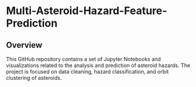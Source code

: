 # Multi-Asteroid-Hazard-Feature-Prediction

## Overview

This GitHub repository contains a set of Jupyter Notebooks and visualizations related to the analysis and prediction of asteroid hazards. The project is focused on data cleaning, hazard classification, and orbit clustering of asteroids.
